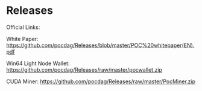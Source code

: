 # Releases

Official Links:

White Paper:
https://github.com/pocdag/Releases/blob/master/POC%20whitepaper(EN).pdf

Win64 Light Node Wallet:
https://github.com/pocdag/Releases/raw/master/pocwallet.zip

CUDA Miner:
https://github.com/pocdag/Releases/raw/master/PocMiner.zip
